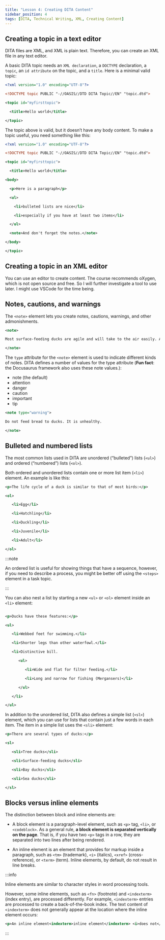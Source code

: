 ```yaml
---
title: "Lesson 4: Creating DITA Content"
sidebar_position: 4
tags: [DITA, Technical Writing, XML, Creating Content]
---
```


## Creating a topic in a text editor

DITA files are XML, and XML is plain text. Therefore, you can create an XML file in any text editor.

A basic DITA topic needs an `XML declaration`, a `DOCTYPE` declaration, a `topic`, an `id attribute` on the topic, and a `title`. Here is a minimal valid topic:

```xml
<?xml version="1.0" encoding="UTF-8"?>

<!DOCTYPE topic PUBLIC "-//OASIS//DTD DITA Topic//EN" "topic.dtd">

<topic id="myfirsttopic">

  <title>Hello world</title>

</topic>
```

The topic above is valid, but it doesn’t have any body content. To make a topic useful, you need something like this:

```xml
<?xml version="1.0" encoding="UTF-8"?>

<!DOCTYPE topic PUBLIC "-//OASIS//DTD DITA Topic//EN" "topic.dtd">

<topic id="myfirsttopic">

  <title>Hello world</title>

<body>

  <p>Here is a paragraph</p>

  <ul>

    <li>bulleted lists are nice</li>

    <li>especially if you have at least two items</li>

  </ul>

  <note>And don't forget the notes.</note>

</body>

</topic>
```

## Creating a topic in an XML editor

You can use an editor to create content. The course recommends oXygen, which is not open source and free. So I will further investigate a tool to use later. I might use VSCode for the time being.

## Notes, cautions, and warnings

The `<note>` element lets you create notes, cautions, warnings, and other admonishments.

```xml
<note>

Most surface-feeding ducks are agile and will take to the air easily. Approach these ducks slowly.

</note>
```

The `type` attribute for the `<note>` element is used to indicate different kinds of notes. DITA defines a number of values for the type attribute (**Fun fact**: the Docusaurus framework also uses these note values.):

- note (the default)
- attention
- danger
- caution
- important
- tip

```xml
<note type="warning">

Do not feed bread to ducks. It is unhealthy.

</note>
```

## Bulleted and numbered lists

The most common lists used in DITA are unordered (“bulleted”) lists (`<ul>`) and ordered (“numbered”) lists (`<ol>`).

Both ordered and unordered lists contain one or more list item (`<li>`) element. An example is like this:

```xml
<p>The life cycle of a duck is similar to that of most birds:</p>

<ol>

   <li>Egg</li>

   <li>Hatchling</li>

   <li>Duckling</li>

   <li>Juvenile</li>

   <li>Adult</li>

</ol>
```

:::note

An ordered list is useful for showing things that have a sequence, however, if you need to describe a process, you might be better off using the `<steps>` element in a task topic.

:::

You can also nest a list by starting a new `<ul>` or `<ol>` element inside an `<li>` element:

```xml

<p>Ducks have these features:</p>

<ul>

   <li>Webbed feet for swimming.</li>

   <li>Shorter legs than other waterfowl.</li>

   <li>Distinctive bill.

      <ul>

         <li>Wide and flat for filter feeding.</li>

         <li>Long and narrow for fishing (Mergansers)</li>

      </ul>

   </li>

</ul>
```

In addition to the unordered list, DITA also defines a simple list (`<sl>`) element, which you can use for lists that contain just a few words in each item. The item in a simple list uses the `<sli>` element:

```xml
<p>There are several types of ducks:</p>

<sl>

   <sli>Tree ducks</sli>

   <sli>Surface-feeding ducks</sli>

   <sli>Bay ducks</sli>

   <sli>Sea ducks</sli>

</sl>
```

## Blocks versus inline elements

The distinction between block and inline elements are:

- A block element is a paragraph-level element, such as `<p>` tag, `<li>`, or `<codeblock>`. As a general rule, **a block element is separated vertically on the page**. That is, if you have two `<p>` tags in a row, they are separated into two lines after being rendered.

- An inline element is an element that provides for markup inside a paragraph, such as `<tm>` (trademark), `<i>` (italics), `<xref>` (cross-reference), or `<term>` (term). Inline elements, by default, do not result in line breaks.

:::info

Inline elements are similar to character styles in word processing tools.

However, some inline elements, such as `<fn>` (footnote) and `<indexterm>` (index entry), are processed differently. For example, `<indexterm>` entries are processed to create a back-of-the-book index. The text content of `<indexterm>` does not generally appear at the location where the inline element occurs:

```xml
<p>An inline element<indexterm>inline element</indexterm> <i>does not</i> result in line breaks.</p>
```
:::
